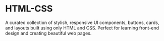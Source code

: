 # HTML-CSS

A curated collection of stylish, responsive UI components, buttons, cards, and layouts built using only HTML and CSS. Perfect for learning front-end design and creating beautiful web pages.
